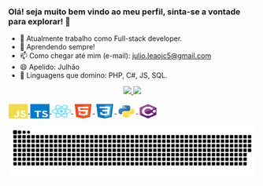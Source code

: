### Olá! seja muito bem vindo ao meu perfil, sinta-se a vontade para explorar! 👋

- 🔭 Atualmente trabalho como Full-stack developer.
- 🌱 Aprendendo sempre!
- 📫 Como chegar até mim (e-mail): julio.leaojc5@gmail.com
- 😄 Apelido: Julhão
- 🌹  Linguagens que domino: PHP, C#, JS, SQL. 

<div align="center">
  <a href="https://github.com/julioleao2018">
  <img height="180em" src="https://github-readme-stats.vercel.app/api?username=julioleao2018&show_icons=true&theme=dracula&include_all_commits=true&count_private=true"/>
  <img height="180em" src="https://github-readme-stats.vercel.app/api/top-langs/?username=julioleao2018&layout=compact&langs_count=7&theme=dracula"/>
</div>
<div style="display: inline_block"><br>
  <img align="center" alt="Julio-Js" height="30" width="40" src="https://raw.githubusercontent.com/devicons/devicon/master/icons/javascript/javascript-plain.svg">
  <img align="center" alt="Julio-Ts" height="30" width="40" src="https://raw.githubusercontent.com/devicons/devicon/master/icons/typescript/typescript-plain.svg">
  <img align="center" alt="Julio-React" height="30" width="40" src="https://raw.githubusercontent.com/devicons/devicon/master/icons/react/react-original.svg">
  <img align="center" alt="Julio-HTML" height="30" width="40" src="https://raw.githubusercontent.com/devicons/devicon/master/icons/html5/html5-original.svg">
  <img align="center" alt="Julio-CSS" height="30" width="40" src="https://raw.githubusercontent.com/devicons/devicon/master/icons/css3/css3-original.svg">
  <img align="center" alt="Julio-Python" height="30" width="40" src="https://raw.githubusercontent.com/devicons/devicon/master/icons/python/python-original.svg">
  <img align="center" alt="Julio-Csharp" height="30" width="40" src="https://raw.githubusercontent.com/devicons/devicon/master/icons/csharp/csharp-original.svg">
</div>
  
![Snake animation](https://github.com/julioleao2018/julioleao2018/blob/output/github-contribution-grid-snake.svg)
